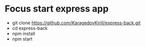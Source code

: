# Focus start express app
- git clone https://github.com/KaragedovKirill/express-back.git
- cd express-back
- npm install
- npm start
